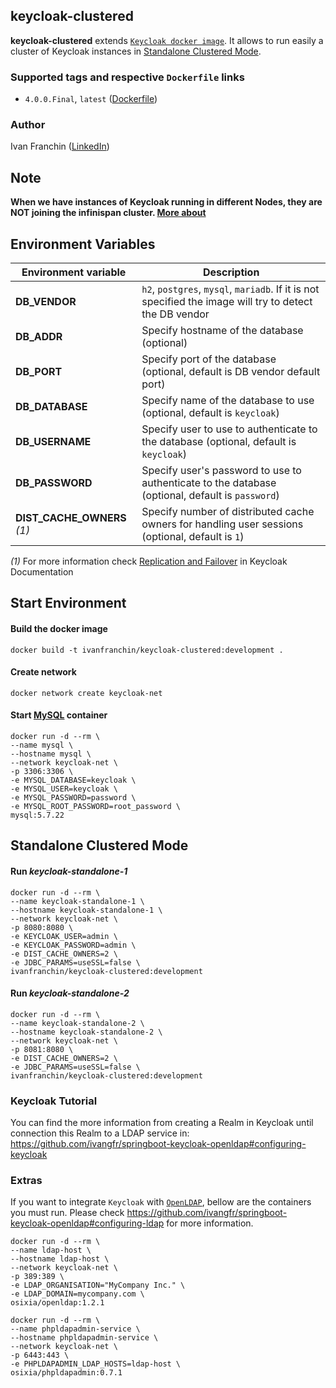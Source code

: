## keycloak-clustered

**keycloak-clustered** extends [`Keycloak docker image`](https://hub.docker.com/r/jboss/keycloak). It allows to run easily a cluster of Keycloak instances in [Standalone Clustered Mode](https://www.keycloak.org/docs/latest/server_installation/index.html#_standalone-ha-mode).

### Supported tags and respective `Dockerfile` links

- `4.0.0.Final`, `latest` ([Dockerfile](https://github.com/ivangfr/keycloak-clustered/blob/master/Dockerfile))

### Author

Ivan Franchin ([LinkedIn](https://www.linkedin.com/in/ivanfranchin))

## Note

**When we have instances of Keycloak running in different Nodes, they are NOT joining the infinispan cluster. [More about](https://www.keycloak.org/docs/latest/server_installation/index.html#troubleshooting-2)**

## Environment Variables

|Environment variable|Description|
|---|---|
|**DB_VENDOR**|`h2`, `postgres`, `mysql`, `mariadb`. If it is not specified the image will try to detect the DB vendor|
|**DB_ADDR**|Specify hostname of the database (optional)|
|**DB_PORT**|Specify port of the database (optional, default is DB vendor default port)|
|**DB_DATABASE**|Specify name of the database to use (optional, default is `keycloak`)|
|**DB_USERNAME**|Specify user to use to authenticate to the database (optional, default is `keycloak`)|
|**DB_PASSWORD**|Specify user's password to use to authenticate to the database (optional, default is `password`)|
|**DIST_CACHE_OWNERS** _(1)_|Specify number of distributed cache owners for handling user sessions (optional, default is `1`)|

_(1)_ For more information check [Replication and Failover](https://www.keycloak.org/docs/latest/server_installation/index.html#replication-and-failover) in Keycloak Documentation

## Start Environment

#### Build the docker image
```
docker build -t ivanfranchin/keycloak-clustered:development .
```

#### Create network
```
docker network create keycloak-net
```

#### Start [MySQL](https://hub.docker.com/_/mysql) container
```
docker run -d --rm \
--name mysql \
--hostname mysql \
--network keycloak-net \
-p 3306:3306 \
-e MYSQL_DATABASE=keycloak \
-e MYSQL_USER=keycloak \
-e MYSQL_PASSWORD=password \
-e MYSQL_ROOT_PASSWORD=root_password \
mysql:5.7.22
```

## Standalone Clustered Mode

#### Run _keycloak-standalone-1_
```
docker run -d --rm \
--name keycloak-standalone-1 \
--hostname keycloak-standalone-1 \
--network keycloak-net \
-p 8080:8080 \
-e KEYCLOAK_USER=admin \
-e KEYCLOAK_PASSWORD=admin \
-e DIST_CACHE_OWNERS=2 \
-e JDBC_PARAMS=useSSL=false \
ivanfranchin/keycloak-clustered:development
```

#### Run _keycloak-standalone-2_
```
docker run -d --rm \
--name keycloak-standalone-2 \
--hostname keycloak-standalone-2 \
--network keycloak-net \
-p 8081:8080 \
-e DIST_CACHE_OWNERS=2 \
-e JDBC_PARAMS=useSSL=false \
ivanfranchin/keycloak-clustered:development
```

### Keycloak Tutorial

You can find the more information from creating a Realm in Keycloak until connection this Realm to a LDAP service in: https://github.com/ivangfr/springboot-keycloak-openldap#configuring-keycloak

### Extras

If you want to integrate `Keycloak` with [`OpenLDAP`](https://www.openldap.org), bellow are the containers you must run. Please check https://github.com/ivangfr/springboot-keycloak-openldap#configuring-ldap for more information.

```
docker run -d --rm \
--name ldap-host \
--hostname ldap-host \
--network keycloak-net \
-p 389:389 \
-e LDAP_ORGANISATION="MyCompany Inc." \
-e LDAP_DOMAIN=mycompany.com \
osixia/openldap:1.2.1

docker run -d --rm \
--name phpldapadmin-service \
--hostname phpldapadmin-service \
--network keycloak-net \
-p 6443:443 \
-e PHPLDAPADMIN_LDAP_HOSTS=ldap-host \
osixia/phpldapadmin:0.7.1
```